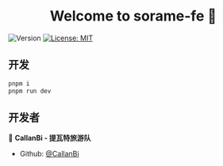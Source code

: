 <h1 align="center">Welcome to sorame-fe 👋</h1>
<p>
  <img alt="Version" src="https://img.shields.io/badge/version-0.0.0-blue.svg?cacheSeconds=2592000" />
  <a href="#" target="_blank">
    <img alt="License: MIT" src="https://img.shields.io/badge/License-MIT-yellow.svg" />
  </a>
</p>

## 开发

```sh
pnpm i
pnpm run dev
```

## 开发者

👤 **CallanBi - 提瓦特旅游队**

* Github: [@CallanBi](https://github.com/CallanBi)